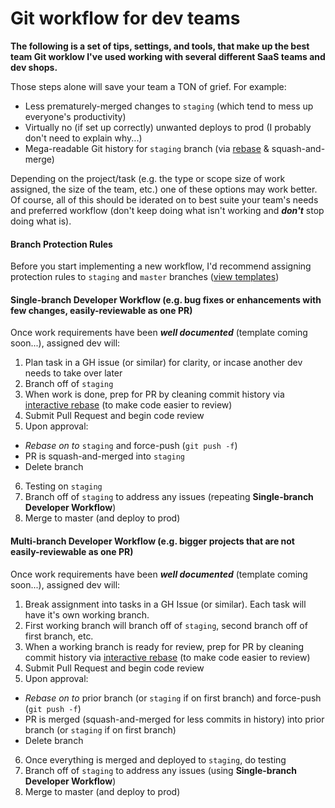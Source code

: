 # Git workflow for dev teams
**The following is a set of tips, settings, and tools, that make up the best team Git worklow I've used working with several different SaaS teams and dev shops.**

Those steps alone will save your team a TON of grief. For example:
- Less prematurely-merged changes to `staging` (which tend to mess up everyone's productivity)
- Virtually no (if set up correctly) unwanted deploys to prod (I probably don't need to explain why...)
- Mega-readable Git history for `staging` branch (via [rebase](how-tos/rebase.md) & squash-and-merge)

Depending on the project/task (e.g. the type or scope size of work assigned, the size of the team, etc.) one of these options may work better. Of course, all of this should be iderated on to best suite your team's needs and preferred workflow (don't keep doing what isn't working and ***don't*** stop doing what is).

#### Branch Protection Rules
Before you start implementing a new workflow, I'd recommend assigning protection rules to `staging` and `master` branches ([view templates](branch-protection-rules.md))

#### Single-branch Developer Workflow (e.g. bug fixes or enhancements with few changes, easily-reviewable as one PR)
Once work requirements have been **_well documented_** (template coming soon...), assigned dev will:
1. Plan task in a GH issue (or similar) for clarity, or incase another dev needs to take over later
2. Branch off of `staging`
3. When work is done, prep for PR by cleaning commit history via [interactive rebase](how-tos/rebase-interactive.md) (to make code easier to review)
4. Submit Pull Request and begin code review
5. Upon approval:
- _Rebase on to_ `staging` and force-push (`git push -f`)
- PR is squash-and-merged into `staging`
- Delete branch
6. Testing on `staging`
7. Branch off of `staging` to address any issues (repeating **Single-branch Developer Workflow**)
8. Merge to master (and deploy to prod)

#### Multi-branch Developer Workflow (e.g. bigger projects that are not easily-reviewable as one PR)
Once work requirements have been **_well documented_** (template coming soon...), assigned dev will:
1. Break assignment into tasks in a GH Issue (or similar). Each task will have it's own working branch.
2. First working branch will branch off of `staging`, second branch off of first branch, etc.
3. When a working branch is ready for review, prep for PR by cleaning commit history via [interactive rebase](how-tos/rebase-interactive.md) (to make code easier to review)
4. Submit Pull Request and begin code review
5. Upon approval:
- _Rebase on to_ prior branch (or `staging` if on first branch) and force-push (`git push -f`)
- PR is merged (squash-and-merged for less commits in history) into prior branch (or `staging` if on first branch)
- Delete branch
6. Once everything is merged and deployed to `staging`, do testing
7. Branch off of `staging` to address any issues (using **Single-branch Developer Workflow**)
8. Merge to master (and deploy to prod)
